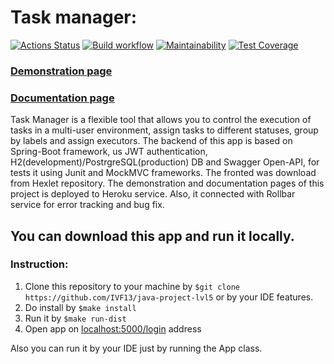 # Task manager:
[![Actions Status](https://github.com/IVF13/java-project-lvl5/workflows/hexlet-check/badge.svg)](https://github.com/IVF13/java-project-lvl5/actions)
[![Build workflow](https://github.com/IVF13/java-project-lvl5/actions/workflows/main-check.yml/badge.svg)](https://github.com/IVF13/java-project-lvl5/actions/workflows/main-check.yml)
[![Maintainability](https://api.codeclimate.com/v1/badges/49f0669aaa1c728da4cb/maintainability)](https://codeclimate.com/github/IVF13/java-project-lvl5/maintainability)
[![Test Coverage](https://api.codeclimate.com/v1/badges/49f0669aaa1c728da4cb/test_coverage)](https://codeclimate.com/github/IVF13/java-project-lvl5/test_coverage)
### [Demonstration page](https://majestic-lassen-volcanic-51335.herokuapp.com/login "Task manager")
### [Documentation page](https://majestic-lassen-volcanic-51335.herokuapp.com/swagger-ui.html "Swagger")  

Task Manager is a flexible tool that allows you to control the execution of tasks in a multi-user environment, assign tasks to different statuses, group by labels and assign executors.
The backend of this app is based on Spring-Boot framework, us JWT authentication, H2(development)/PostrgreSQL(production) DB and Swagger Open-API, for tests it using Junit and MockMVC frameworks. 
The fronted was download from Hexlet repository.
The demonstration and documentation pages of this project is deployed to Heroku service. Also, it connected with Rollbar service for error tracking and bug fix.
## You can download this app and run it locally.
### Instruction:
1. Clone this repository to your machine by ```$git clone https://github.com/IVF13/java-project-lvl5``` or by your IDE features.
2. Do install by ```$make install```
3. Run it by ```$make run-dist```
4. Open app on [localhost:5000/login](http://localhost:5000/login) address  

Also you can run it by your IDE just by running the App class.  
